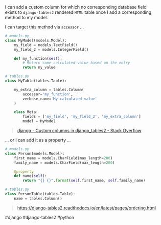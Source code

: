 I can add a custom column for which no corresponding database field exists to `django-tables2` rendered `HTML` table once I add a corresponding method to my model.

I can target this method via `accessor` ...

```python
# models.py
class MyModel(models.Model):
    my_field = models.TextField()
    my_field_2 = models.IntegerField()

    def my_function(self):
        # Return some calculated value based on the entry
        return my_value

# tables.py
class MyTable(tables.Table):

    my_extra_column = tables.Column(
	    accessor='my_function',
        verbose_name='My calculated value'
    )

    class Meta:
        fields = ['my_field', 'my_field_2', 'my_extra_column']
        model = MyModel
```

> [django - Custom columns in django_tables2 - Stack Overflow](https://stackoverflow.com/questions/35840153/custom-columns-in-django-tables2)

... or I can add it as a property ...

```python
# models.py
class Person(models.Model):
    first_name = models.CharField(max_length=200)
    family_name = models.CharField(max_length=200)

    @property
    def name(self):
        return "{} {}".format(self.first_name, self.family_name)

# tables.py
class PersonTable(tables.Table):
    name = tables.Column()
```

> https://django-tables2.readthedocs.io/en/latest/pages/ordering.html

#django 
#django-tables2
#python 